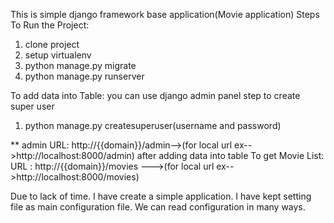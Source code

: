 This is simple django framework base application(Movie application)
Steps To Run the Project:
1) clone project
2) setup virtualenv
3) python manage.py migrate
4) python manage.py runserver

To add data into Table:
you can use django admin panel
step to create super user
1) python manage.py createsuperuser(username and password)

** admin URL: http://{{domain}}/admin-->(for local url ex-->http://localhost:8000/admin)
after adding data into table
To get Movie List:
URL : http://{{domain}}/movies --->(for local url ex-->http://localhost:8000/movies)

Due to lack of time. I have create a simple application.
I have kept setting file as main configuration file.
We can read configuration in many ways.


